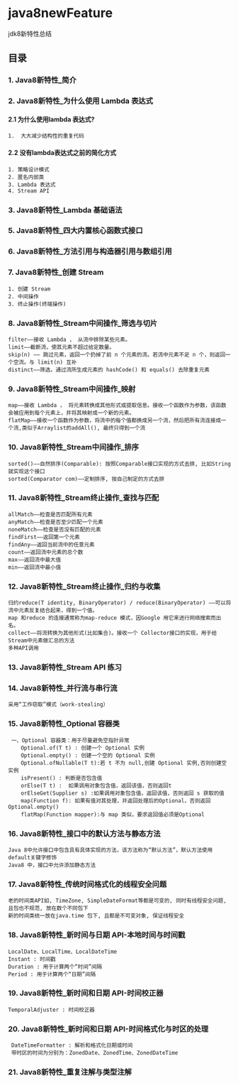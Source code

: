 # java8newFeature
jdk8新特性总结

## 目录
### 1. Java8新特性_简介
### 2. Java8新特性_为什么使用 Lambda 表达式
#### 2.1  为什么使用lambda 表达式?
    1.	大大减少结构性的重复代码
#### 2.2  没有lambda表达式之前的简化方式
    1. 策略设计模式
    2. 匿名内部类
    3. Lambda 表达式
    4. Stream API
### 3. Java8新特性_Lambda 基础语法
### 5. Java8新特性_四大内置核心函数式接口
### 6. Java8新特性_方法引用与构造器引用与数组引用
### 7. Java8新特性_创建 Stream
	1. 创建 Stream
	2. 中间操作
	3. 终止操作(终端操作)
### 8. Java8新特性_Stream中间操作_筛选与切片
	filter——接收 Lambda ， 从流中排除某些元素。
	limit——截断流，使其元素不超过给定数量。
	skip(n) —— 跳过元素，返回一个扔掉了前 n 个元素的流。若流中元素不足 n 个，则返回一个空流。与 limit(n) 互补
	distinct——筛选，通过流所生成元素的 hashCode() 和 equals() 去除重复元素
### 9. Java8新特性_Stream中间操作_映射
	map——接收 Lambda ， 将元素转换成其他形式或提取信息。接收一个函数作为参数，该函数会被应用到每个元素上，并将其映射成一个新的元素。
	flatMap——接收一个函数作为参数，将流中的每个值都换成另一个流，然后把所有流连接成一个流,类似于Arraylist的addAll(), 最终只得到一个流
### 10. Java8新特性_Stream中间操作_排序
	sorted()——自然排序(Comparable): 按照Comparable接口实现的方式去排, 比如String就实现这个接口
	sorted(Comparator com)——定制排序, 按自己制定的方式去排
### 11. Java8新特性_Stream终止操作_查找与匹配
	allMatch——检查是否匹配所有元素
	anyMatch——检查是否至少匹配一个元素
	noneMatch——检查是否没有匹配的元素
	findFirst——返回第一个元素
	findAny——返回当前流中的任意元素
	count——返回流中元素的总个数
	max——返回流中最大值
	min——返回流中最小值
### 12. Java8新特性_Stream终止操作_归约与收集
	归约reduce(T identity, BinaryOperator) / reduce(BinaryOperator) ——可以将流中元素反复结合起来，得到一个值。
	map 和reduce 的连接通常称为map-reduce 模式，因Google 用它来进行网络搜索而出名。
	collect——将流转换为其他形式(比如集合)。接收一个 Collector接口的实现，用于给Stream中元素做汇总的方法
	多种API调用
### 13. Java8新特性_Stream API 练习
### 14. Java8新特性_并行流与串行流
	采用“工作窃取”模式（work-stealing）
### 15. Java8新特性_Optional 容器类
	 一、Optional 容器类：用于尽量避免空指针异常
	  	Optional.of(T t) : 创建一个 Optional 实例
	  	Optional.empty() : 创建一个空的 Optional 实例
	  	Optional.ofNullable(T t):若 t 不为 null,创建 Optional 实例,否则创建空实例
	  	isPresent() : 判断是否包含值
	  	orElse(T t) :  如果调用对象包含值，返回该值，否则返回t
	  	orElseGet(Supplier s) :如果调用对象包含值，返回该值，否则返回 s 获取的值
	  	map(Function f): 如果有值对其处理，并返回处理后的Optional，否则返回 Optional.empty()
	  	flatMap(Function mapper):与 map 类似，要求返回值必须是Optional
### 16. Java8新特性_接口中的默认方法与静态方法
	Java 8中允许接口中包含具有具体实现的方法，该方法称为“默认方法”，默认方法使用default关键字修饰
	Java8 中，接口中允许添加静态方法
### 17. Java8新特性_传统时间格式化的线程安全问题
	老的时间类API如, TimeZone, SimpleDateFormat等都是可变的, 同时有线程安全问题, 且包也不规范, 放在数个不同包下
	新的时间类统一放在java.time 包下, 且都是不可变对象, 保证线程安全
### 18. Java8新特性_新时间与日期 API-本地时间与时间戳
	LocalDate、LocalTime、LocalDateTime
	Instant : 时间戳
	Duration : 用于计算两个“时间”间隔
	Period : 用于计算两个“日期”间隔
### 19. Java8新特性_新时间和日期 API-时间校正器
	TemporalAdjuster : 时间校正器
### 20. Java8新特性_新时间和日期 API-时间格式化与时区的处理
	 DateTimeFormatter : 解析和格式化日期或时间
	 带时区的时间为分别为：ZonedDate、ZonedTime、ZonedDateTime
### 21. Java8新特性_重复注解与类型注解